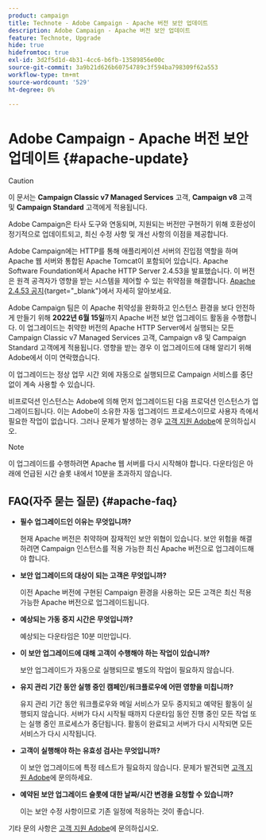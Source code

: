 ```yaml
---
product: campaign
title: Technote - Adobe Campaign - Apache 버전 보안 업데이트
description: Adobe Campaign - Apache 버전 보안 업데이트
feature: Technote, Upgrade
hide: true
hidefromtoc: true
exl-id: 3d2f5d1d-4b31-4cc6-b6fb-13589856e00c
source-git-commit: 3a9b21d626b60754789c3f594ba798309f62a553
workflow-type: tm+mt
source-wordcount: '529'
ht-degree: 0%

---
```


# Adobe Campaign - Apache 버전 보안 업데이트 {#apache-update}

>[!CAUTION]
>이 문서는 **Campaign Classic v7 Managed Services** 고객, **Campaign v8** 고객 및 **Campaign Standard** 고객에게 적용됩니다.

Adobe Campaign은 타사 도구와 연동되며, 지원되는 버전만 구현하기 위해 호환성이 정기적으로 업데이트되고, 최신 수정 사항 및 개선 사항의 이점을 제공합니다.

Adobe Campaign에는 HTTP를 통해 애플리케이션 서버의 진입점 역할을 하며 Apache 웹 서버와 통합된 Apache Tomcat이 포함되어 있습니다. Apache Software Foundation에서 Apache HTTP Server 2.4.53을 발표했습니다. 이 버전은 원격 공격자가 영향을 받는 시스템을 제어할 수 있는 취약점을 해결합니다. [Apache 2.4.53 공지](https://downloads.apache.org/httpd/Announcement2.4.html){target="_blank"}에서 자세히 알아보세요.

Adobe Campaign 팀은 이 Apache 취약성을 완화하고 인스턴스 환경을 보다 안전하게 만들기 위해 **2022년 6월 15일**&#x200B;까지 Apache 버전 보안 업그레이드 활동을 수행합니다. 이 업그레이드는 취약한 버전의 Apache HTTP Server에서 실행되는 모든 Campaign Classic v7 Managed Services 고객, Campaign v8 및 Campaign Standard 고객에게 적용됩니다. 영향을 받는 경우 이 업그레이드에 대해 알리기 위해 Adobe에서 이미 연락했습니다.

이 업그레이드는 정상 업무 시간 외에 자동으로 실행되므로 Campaign 서비스를 중단 없이 계속 사용할 수 있습니다.

비프로덕션 인스턴스는 Adobe에 의해 먼저 업그레이드된 다음 프로덕션 인스턴스가 업그레이드됩니다. 이는 Adobe이 소유한 자동 업그레이드 프로세스이므로 사용자 측에서 필요한 작업이 없습니다. 그러나 문제가 발생하는 경우 [고객 지원 Adobe](https://experienceleague.adobe.com/?support-solution=Campaign#support)에 문의하십시오.


>[!NOTE]
>이 업그레이드를 수행하려면 Apache 웹 서버를 다시 시작해야 합니다. 다운타임은 아래에 언급된 시간 슬롯 내에서 10분을 초과하지 않습니다.
> 

## FAQ(자주 묻는 질문) {#apache-faq}

* **필수 업그레이드인 이유는 무엇입니까?**

  현재 Apache 버전은 취약하며 잠재적인 보안 위협이 있습니다. 보안 위험을 해결하려면 Campaign 인스턴스를 적용 가능한 최신 Apache 버전으로 업그레이드해야 합니다.

* **보안 업그레이드의 대상이 되는 고객은 무엇입니까?**

  이전 Apache 버전에 구현된 Campaign 환경을 사용하는 모든 고객은 최신 적용 가능한 Apache 버전으로 업그레이드됩니다.

* **예상되는 가동 중지 시간은 무엇입니까?**

  예상되는 다운타임은 10분 미만입니다.

* **이 보안 업그레이드에 대해 고객이 수행해야 하는 작업이 있습니까?**

  보안 업그레이드가 자동으로 실행되므로 별도의 작업이 필요하지 않습니다.

* **유지 관리 기간 동안 실행 중인 캠페인/워크플로우에 어떤 영향을 미칩니까?**

  유지 관리 기간 동안 워크플로우와 메일 서비스가 모두 중지되고 예약된 활동이 실행되지 않습니다. 서버가 다시 시작될 때까지 다운타임 동안 진행 중인 모든 작업 또는 실행 중인 프로세스가 중단됩니다. 활동이 완료되고 서버가 다시 시작되면 모든 서비스가 다시 시작됩니다.

* **고객이 실행해야 하는 유효성 검사는 무엇입니까?**

  이 보안 업그레이드에 특정 테스트가 필요하지 않습니다. 문제가 발견되면 [고객 지원 Adobe](https://experienceleague.adobe.com/?support-solution=Campaign#support)에 문의하세요.


* **예약된 보안 업그레이드 슬롯에 대한 날짜/시간 변경을 요청할 수 있습니까?**

  이는 보안 수정 사항이므로 기존 일정에 적응하는 것이 좋습니다.


기타 문의 사항은 [고객 지원 Adobe](https://experienceleague.adobe.com/?support-solution=Campaign#support)에 문의하십시오.
